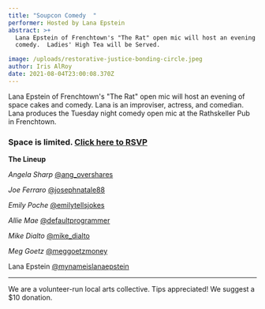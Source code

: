 ```yaml
---
title: "Soupcon Comedy  "
performer: Hosted by Lana Epstein
abstract: >+
  Lana Epstein of Frenchtown's "The Rat" open mic will host an evening of
  comedy.  Ladies' High Tea will be Served.

image: /uploads/restorative-justice-bonding-circle.jpeg
author: Iris AlRoy
date: 2021-08-04T23:00:08.370Z
---
```

Lana Epstein of Frenchtown's "The Rat" open mic will host an evening of space cakes and comedy. Lana is an improviser, actress, and comedian. Lana produces the Tuesday night comedy open mic at the Rathskeller Pub in Frenchtown.    [](https://www.instagram.com/mynameislanaepstein/?hl=en)

### **Space is limited. [Click here to RSVP](https://docs.google.com/forms/d/e/1FAIpQLSdB8LKMqXcK0waFzERgIATX09wSVyn_C938ZnZMv0Kb2cyF6Q/viewform)**

**The Lineup**

*Angela Sharp*  [@ang_overshares](https://www.instagram.com/ang_overshares/?hl=en) 

*Joe Ferraro* [@josephnatale88](https://www.instagram.com/josephnatale88/) 

*Emily Poche* [@emilytellsjokes](https://twitter.com/emilytellsjokes?lang=en)

*Allie Mae* [@defaultprogrammer](https://www.instagram.com/defaultprogrammer/?hl=en) 

*Mike Dialto* [@mike_dialto](https://www.instagram.com/mike_dialto/?hl=en) 

*Meg Goetz* [@meggoetzmoney](https://www.instagram.com/meggoetzmoney/?hl=en) 

Lana Epstein [@mynameislanaepstein](https://www.instagram.com/mynameislanaepstein/?hl=en)

--------

We are a volunteer-run local arts collective. Tips appreciated! We suggest a $10 donation.